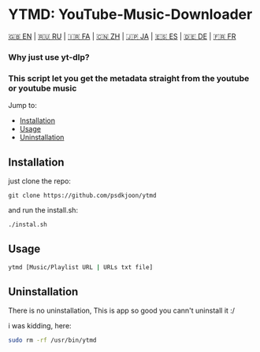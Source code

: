 # YTMD: YouTube-Music-Downloader

[🇬🇧 EN](#README.md) | [🇷🇺 RU](#README.ru.md) | [🇮🇷 FA](#README.fa.md) | [🇨🇳 ZH](#README.zh.md) | [🇯🇵 JA](#README.jp.md) | [🇪🇸 ES](#README.es.md) | [🇩🇪 DE](#README.de.md) | [🇫🇷 FR](#README.fr.md)

### Why just use yt-dlp?
### This script let you get the metadata straight from the youtube or youtube music

Jump to:

- [Installation](#installation)
- [Usage](#usage)
- [Uninstallation](#uninstallation)

## Installation

just clone the repo:

```
git clone https://github.com/psdkjoon/ytmd
```

and run the install.sh:

```bash
./instal.sh
```

## Usage

```bash
ytmd [Music/Playlist URL | URLs txt file]
```

## Uninstallation

There is no uninstallation, This is app so good you cann't uninstall it :/

i was kidding, here:

```bash
sudo rm -rf /usr/bin/ytmd
```
